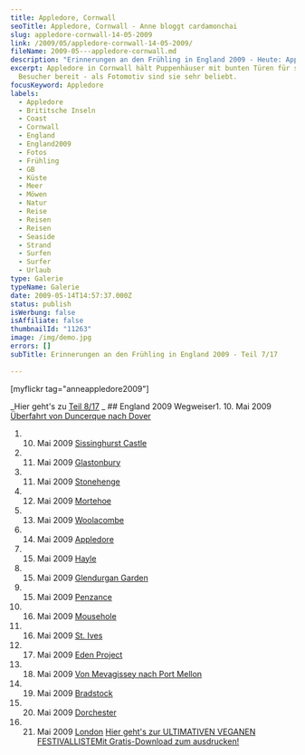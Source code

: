 ```yaml
---
title: Appledore, Cornwall
seoTitle: Appledore, Cornwall - Anne bloggt cardamonchai
slug: appledore-cornwall-14-05-2009
link: /2009/05/appledore-cornwall-14-05-2009/
fileName: 2009-05---appledore-cornwall.md
description: "Erinnerungen an den Frühling in England 2009 - Heute: Appledore"
excerpt: Appledore in Cornwall hält Puppenhäuser mit bunten Türen für seine
  Besucher bereit - als Fotomotiv sind sie sehr beliebt.
focusKeyword: Appledore
labels:
  - Appledore
  - Brititsche Inseln
  - Coast
  - Cornwall
  - England
  - England2009
  - Fotos
  - Frühling
  - GB
  - Küste
  - Meer
  - Möwen
  - Natur
  - Reise
  - Reisen
  - Reisen
  - Seaside
  - Strand
  - Surfen
  - Surfer
  - Urlaub
type: Galerie
typeName: Galerie
date: 2009-05-14T14:57:37.000Z
status: publish
isWerbung: false
isAffiliate: false
thumbnailId: "11263"
image: /img/demo.jpg
errors: []
subTitle: Erinnerungen an den Frühling in England 2009 - Teil 7/17
  
---
```


[myflickr tag="anneappledore2009"]

_Hier geht's zu [Teil 8/17](/2009/05/hayle-cornwall-14-15-05-2009/) _ ## England
2009 Wegweiser1. 10. Mai 2009
[Überfahrt von Duncerque nach Dover](/2009/05/uberfahrt-von-duncerque-nach-dover-10-05-2009/)

1.  10. Mai 2009 [Sissinghurst Castle](/2009/05/sissinghurst-castle/)
1.  11. Mai 2009 [Glastonbury](/2009/05/glastonbury-11-05-2009/)
1.  11. Mai 2009 [Stonehenge](/2009/05/stonehenge-11-05-2009/)
1.  12. Mai 2009 [Mortehoe](/2009/05/mortehoe-cornwall-12-05-2009/)
1.  13. Mai 2009 [Woolacombe](/2009/05/woolacombe-cornwall-13-05-2009/)
1.  14. Mai 2009 [Appledore](/2009/05/appledore-cornwall-14-05-2009/)
1.  15. Mai 2009 [Hayle](/2009/05/hayle-cornwall-14-15-05-2009/)
1.  15. Mai 2009 [Glendurgan Garden](/2009/05/glendurgan-garden-15-05-2009-2/)
1.  15. Mai 2009 [Penzance](/2009/05/penzance-cornwall-15-05-2009/)
1.  16. Mai 2009 [Mousehole](/2009/05/mousehole-cornwall-16-05-2009/)
1.  16. Mai 2009 [St. Ives](/2009/05/st-ives-cornwall-16-05-2009/)
1.  17. Mai 2009 [Eden Project](/2009/05/eden-project/)
1.  18. Mai 2009
        [Von Mevagissey nach Port Mellon](/2009/05/von-mevagissey-nach-port-mellon-18-05-2009/)
1.  19. Mai 2009 [Bradstock](/2009/05/bradstock-19-05-2009/)
1.  20. Mai 2009 [Dorchester](/2009/05/dorchester/)
1.  21. Mai 2009 [London](/2009/05/london-21-05-2009/)
        [Hier geht's zur ULTIMATIVEN VEGANEN FESTIVALLISTEMit Gratis-Download zum ausdrucken!](/2015/03/die-ultimative-vegane-festivalliste)

  